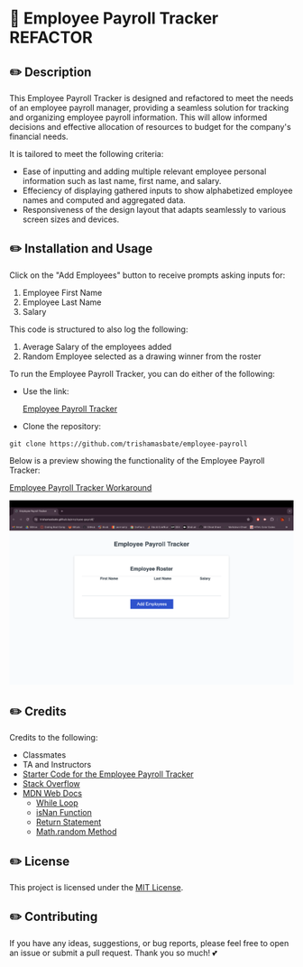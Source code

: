 # 💸 Employee Payroll Tracker REFACTOR

## ✏️ Description

This Employee Payroll Tracker is designed and refactored to meet the needs of an employee payroll manager, providing a seamless solution for tracking and organizing employee payroll information. This will allow informed decisions and effective allocation of resources to budget for the company's financial needs.

It is tailored to meet the following criteria:

- Ease of inputting and adding multiple relevant employee personal information such as last name, first name, and salary.
- Effeciency of displaying gathered inputs to show alphabetized employee names and computed and aggregated data.
- Responsiveness of the design layout that adapts seamlessly to various screen sizes and devices.


## ✏️ Installation and Usage

Click on the "Add Employees" button to receive prompts asking inputs for:

1. Employee First Name
2. Employee Last Name
3. Salary

This code is structured to also log the following:

1. Average Salary of the employees added
2. Random Employee selected as a drawing winner from the roster

To run the Employee Payroll Tracker, you can do either of the following:

* Use the link:
  
  [Employee Payroll Tracker](https://trishamasbate.github.io/employee-payroll/)

* Clone the repository:
```
git clone https://github.com/trishamasbate/employee-payroll
```



Below is a preview showing the functionality of the Employee Payroll Tracker:

[Employee Payroll Tracker Workaround](https://youtu.be/nS3KuDqmvh0)



![Employee Payroll Tracker Screenshot](./images/employee-payroll-tracker.png)


## ✏️ Credits

Credits to the following:

- Classmates
- TA and Instructors
- [Starter Code for the Employee Payroll Tracker](https://github.com/coding-boot-camp/curly-potato)
- [Stack Overflow](https://stackoverflow.com/?newreg=f63e9ea2d90e48e6b29cd0118dd59f99)
- [MDN Web Docs](https://developer.mozilla.org/en-US/)
    - [While Loop](https://developer.mozilla.org/en-US/docs/Web/JavaScript/Reference/Statements/while)
    - [isNan Function](https://developer.mozilla.org/en-US/docs/Web/JavaScript/Reference/Global_Objects/isNaN)
    - [Return Statement](https://developer.mozilla.org/en-US/docs/Web/JavaScript/Reference/Statements/return)
    - [Math.random Method](https://developer.mozilla.org/en-US/docs/Web/JavaScript/Reference/Global_Objects/Math/random)


## ✏️ License

This project is licensed under the [MIT License](https://opensource.org/licenses/MIT).


## ✏️ Contributing

If you have any ideas, suggestions, or bug reports, please feel free to open an issue or submit a pull request. Thank you so much! 💕